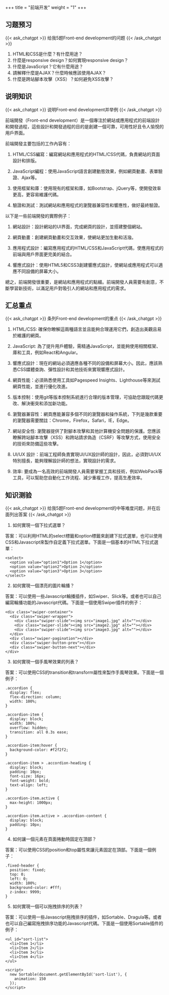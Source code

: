 +++
title = "前端开发"
weight = "1"
+++
## 习题预习
{{< ask_chatgpt >}}
给我5题Front-end development的问题
{{< /ask_chatgpt >}}

1. HTML和CSS是什麼？有什麼用途？
2. 什麼是responsive design？如何實現responsive design？
3. 什麼是JavaScript？它有什麼用途？
4. 請解釋什麼是AJAX？什麼時候應該使用AJAX？
5. 什麼是跨站腳本攻擊（XSS）？如何避免XSS攻擊？   

## 说明知识
{{< ask_chatgpt >}}
说明Front-end development并举例
{{< /ask_chatgpt >}}



前端開發（Front-end development）是一個專注於網站或應用程式的前端設計和開發過程，這些設計和開發過程的目的是創建一個可靠，可用性好且令人愉悅的用戶界面。

前端開發主要包括的工作內容有：

1. HTML/CSS編寫：編寫網站和應用程式的HTML/CSS代碼，負責網站的頁面設計和排版。

2. JavaScript編程：使用JavaScript語言創建動態效果，例如網頁動畫、表單驗證、Ajax等。

3. 使用框架和庫：使用現有的框架和庫，如Bootstrap、jQuery等，使開發效率更高，更容易維護代碼。

4. 驗證和測試：測試網站和應用程式的瀏覽器兼容性和響應性，做好最終驗證。

以下是一些前端開發的實際例子：

1. 網站設計：設計網站的UI界面，完成網頁的設計，並搭建整個網站。

2. 網頁動畫：創建網頁動畫和交互效果，使網站更加生動和活潑。

3. 應用程式設計：編寫應用程式的HTML/CSS和JavaScript代碼，使應用程式的前端與用戶界面更完美的結合。

4. 響應式設計：使用HTML5和CSS3創建響應式設計，使網站或應用程式可以適應不同設備的屏幕大小。

總之，前端開發很重要，是網站和應用程式的點綴。前端開發人員需要有創意，不斷學習新技術，以滿足用戶對吸引人的網站和應用程式的需求。   

## 汇总重点
{{< ask_chatgpt >}}
条列Front-end development的重点
{{< /ask_chatgpt >}}



1. HTML/CSS: 確保你瞭解這兩種語言並且能夠合理運用它們，創造出美觀且易於維護的網頁。

2. JavaScript: 為了提升用戶體驗，需精通JavaScript，並能夠使用相關框架、庫和工具，例如React和Angular。

3. 響應式設計：現在的網站必須適應各種不同的設備和屏幕大小。因此，應該熟悉CSS媒體查詢、彈性設計和其他技術來實現響應式設計。

4. 網頁性能：必須熟悉使用工具如Pagespeed Insights、Lighthouse等來測試網頁性能，並進行優化改進。

5. 版本控制：使用git等版本控制系統進行合理的版本管理，可協助您跟蹤代碼更改、解決衝突和添加新功能。

6. 瀏覽器兼容性：網頁應能兼容多個不同的瀏覽器和操作系統，下列是幾款重要的瀏覽器需要關註：Chrome，Firefox，Safari，IE，Edge。

7. 網站安全性: 瀏覽器提供了對腳本攻擊和其他計算機安全問題的保護。您應該瞭解跨站腳本攻擊（XSS）和跨站請求偽造（CSRF）等攻擊方式，使用安全的技術來防備這些攻擊。

8. UI/UX 設計：前端工程師負責實現UI/UX設計師的設計，因此，必須對UI/UX特別擅長，能夠理解設計師的想法，實現設計的需求。

9. 效率: 要成為一名高效的前端開發人員需要掌握工具和技術，例如WebPack等工具，可以幫助您自動化工作流程、減少重複工作，提高生產效率。   

## 知识测验
{{< ask_chatgpt >}}
给我5题Front-end development的中等难度问题，并在后面列出答案
{{< /ask_chatgpt >}}



1. 如何實現一個下拉式選單？

答案：可以利用HTML的select標籤和option標籤來創建下拉式選單，也可以使用CSS和Javascript來製作自定義下拉式選單。下面是一個基本的HTML下拉式選單：

```
<select>
  <option value="option1">Option 1</option>
  <option value="option2">Option 2</option>
  <option value="option3">Option 3</option>
</select>
```

2. 如何實現一個漂亮的圖片輪播？

答案：可以使用一些Javascript輪播插件，如Swiper、Slick等。或者也可以自己編寫輪播功能的Javascript代碼。下面是一個使用Swiper插件的例子：

```
<div class="swiper-container">
  <div class="swiper-wrapper">
    <div class="swiper-slide"><img src="image1.jpg" alt=""></div>
    <div class="swiper-slide"><img src="image2.jpg" alt=""></div>
    <div class="swiper-slide"><img src="image3.jpg" alt=""></div>
  </div>
  <div class="swiper-pagination"></div>
  <div class="swiper-button-prev"></div>
  <div class="swiper-button-next"></div>
</div>
```

3. 如何實現一個手風琴效果的列表？

答案：可以使用CSS的transition和transform屬性來製作手風琴效果。下面是一個例子：

```
.accordion {
  display: flex;
  flex-direction: column;
  width: 100%;
}

.accordion-item {
  display: block;
  width: 100%;
  overflow: hidden;
  transition: all 0.3s ease;
}

.accordion-item:hover {
  background-color: #f2f2f2;
}

.accordion-item > .accordion-heading {
  display: block;
  padding: 10px;
  font-size: 16px;
  font-weight: bold;
  text-align: left;
}

.accordion-item.active {
  max-height: 1000px;
}

.accordion-item.active > .accordion-content {
  display: block;
  padding: 10px;
}
```

4. 如何讓一個元素在頁面捲動時固定在頂部？

答案：可以使用CSS的position和top屬性來讓元素固定在頂部。下面是一個例子：

```
.fixed-header {
  position: fixed;
  top: 0;
  left: 0;
  width: 100%;
  background-color: #fff;
  z-index: 9999;
}
```

5. 如何實現一個可以拖拽排序的列表？

答案：可以使用一些Javascript拖拽排序的插件，如Sortable、Dragula等。或者也可以自己編寫拖拽排序功能的Javascript代碼。下面是一個使用Sortable插件的例子：

```
<ul id="sort-list">
  <li>Item 1</li>
  <li>Item 2</li>
  <li>Item 3</li>
  <li>Item 4</li>
</ul>

<script>
  new Sortable(document.getElementById('sort-list'), {
    animation: 150
  });
</script>
```   

